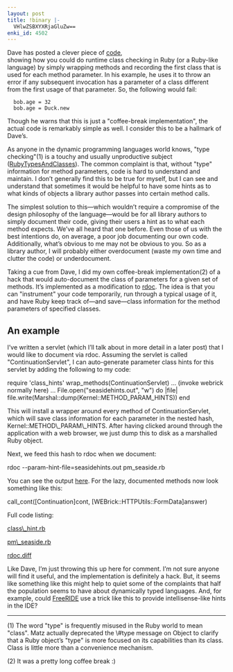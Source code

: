 ```yaml
---
layout: post
title: !binary |-
  VHlwZSBXYXRjaGluZw==
enki_id: 4502
---
```


Dave has posted a clever piece of <a
href="http://pragprog.com/pragdave/Tech/Ruby/LazyType.rdoc">code</a>,  
showing how you could do runtime class checking in Ruby (or a
Ruby-like  
language) by simply wrapping methods and recording the first class that
is  
used for each method parameter. In his example, he uses it to throw an  
error if any subsequent invocation has a parameter of a class
different  
from the first usage of that parameter. So, the following would fail:

      bob.age = 32
      bob.age = Duck.new

<p>
Though he warns that this is just a "coffee-break  
implementation&quot;, the actual code is remarkably simple as well. I  
consider this to be a hallmark of Dave’s.

</p>
<p>
As anyone in the dynamic programming languages world knows, "type  
checking&quot;(1) is a touchy and usually unproductive subject (<a
href="index.cgi/Computing/Programming/Ruby/RubyTypesAndClasses.rdoc,v">RubyTypesAndClasses</a>).  
The common complaint is that, without "type&quot; information for  
method parameters, code is hard to understand and maintain. I don’t  
generally find this to be true for myself, but I can see and
understand  
that sometimes it would be helpful to have some hints as to what kinds
of  
objects a library author passes into certain method calls.

</p>
<p>
The simplest solution to this—which wouldn’t require a  
compromise of the design philosophy of the language—would be for all  
library authors to simply document their code, giving their users a hint
as  
to what each method expects. We’ve all heard that one before. Even  
those of us with the best intentions do, on average, a poor job
documenting  
our own code. Additionally, what’s obvious to me may not be obvious  
to you. So as a library author, I will probably either overdocument
(waste  
my own time and clutter the code) or underdocument.

</p>
<p>
Taking a cue from Dave, I did my own coffee-break implementation(2) of
a  
hack that would auto-document the class of parameters for a given set
of  
methods. It’s implemented as a modification to <a
href="http://rdoc.sf.net">rdoc</a>. The idea is that you can  
"instrument&quot; your code temporarily, run through a typical usage  
of it, and have Ruby keep track of—and save—class information  
for the method parameters of specified classes.

</p>
<h2>
An example

</h2>
<p>
I’ve written a servlet (which I’ll talk about in more detail in  
a later post) that I would like to document via rdoc. Assuming the
servlet  
is called "ContinuationServlet&quot;, I can auto-generate parameter  
class hints for this servlet by adding the following to my code:

</p>
      require 'class_hints'
      wrap_methods(ContinuationServlet)
      ...
      (invoke webrick normally here)
      ...
      File.open(&quot;seasidehints.out&quot;, &quot;w&quot;) do |file|
        file.write(Marshal::dump(Kernel::METHOD_PARAM_HINTS))
      end

<p>
This will install a wrapper around every method of
ContinuationServlet,  
which will save class information for each parameter in the nested
hash,  
Kernel::METHOD\_PARAM\_HINTS. After having clicked around through the  
application with a web browser, we just dump this to disk as a
marshalled  
Ruby object.

</p>
<p>
Next, we feed this hash to rdoc when we document:

</p>
      rdoc --param-hint-file=seasidehints.out pm_seaside.rb

<p>
You can see the output <a
href="http://chadfowler.com/lazyseaside/doc/">here</a>. For the lazy,  
documented methods now look something like this:

</p>
      call_cont([Continuation]cont, [WEBrick::HTTPUtils::FormData]answer)

<p>
Full code listing:

</p>
<p>
<a
href="http://www.chadfowler.com/lazyseaside/class_hint.html">class\_hint.rb</a>

</p>
<p>
<a
href="http://chadfowler.com/lazyseaside/pm_seaside.html">pm\_seaside.rb</a>

</p>
<p>
<a
href="http://chadfowler.com/lazyseaside/rdoc-class-hints.diff">rdoc.diff</a>

</p>
<p>
Like Dave, I’m just throwing this up here for comment. I’m not  
sure anyone will find it useful, and the implementation is definitely
a  
hack. But, it seems like something <span class="underline">like
this</span> might help to quiet some of  
the complaints that half the population seems to have about
dynamically  
typed languages. And, for example, could <a
href="http://freeride.rubyforge.org">FreeRIDE</a> use a trick like this
to  
provide intellisense-like hints in the IDE?

</p>
<hr size="2">
</hr>
<p>
(1) The word "type&quot; is frequently misused in the Ruby world to  
mean "class&quot;. Matz actually deprecated the \#type message on  
Object to clarify that a Ruby object’s "type&quot; is more  
focused on its capabilities than its class. Class is little more than
a  
convenience mechanism.

</p>
<p>
(2) It was a pretty long coffee break :)

</p>
